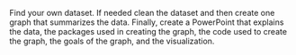 ﻿Find your own dataset. If needed clean the dataset and then create one graph that summarizes the data. Finally, create a PowerPoint that explains the data, the packages used in creating the graph, the code used to create the graph, the goals of the graph, and the visualization.

